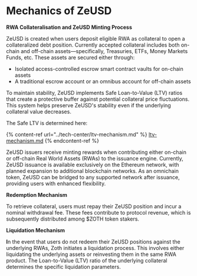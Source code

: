 # Mechanics of ZeUSD

**RWA Collateralisation and ZeUSD Minting Process**

ZeUSD is created when users deposit eligible RWA as collateral to open a collateralized debt position. Currently accepted collateral includes both on-chain and off-chain assets—specifically, Treasuries, ETFs, Money Markets Funds, etc. These assets are secured either through:

* Isolated access-controlled escrow smart contract vaults for on-chain assets
* A traditional escrow account or an omnibus account for off-chain assets

To maintain stability, ZeUSD implements Safe Loan-to-Value (LTV) ratios that create a protective buffer against potential collateral price fluctuations. This system helps preserve ZeUSD's stability even if the underlying collateral value decreases.

The Safe LTV is determined here:

{% content-ref url="../tech-center/ltv-mechanism.md" %}
[ltv-mechanism.md](../tech-center/ltv-mechanism.md)
{% endcontent-ref %}

ZeUSD issuers receive minting rewards when contributing either on-chain or off-chain Real World Assets (RWAs) to the issuance engine. Currently, ZeUSD issuance is available exclusively on the Ethereum network, with planned expansion to additional blockchain networks. As an omnichain token, ZeUSD can be bridged to any supported network after issuance, providing users with enhanced flexibility.

**Redemption Mechanism**

To retrieve collateral, users must repay their ZeUSD position and incur a nominal withdrawal fee. These fees contribute to protocol revenue, which is subsequently distributed among $ZOTH token stakers.

**Liquidation Mechanism**

**I**n the event that users do not redeem their ZeUSD positions against the underlying RWAs, Zoth initiates a liquidation process. This involves either liquidating the underlying assets or reinvesting them in the same RWA product. The Loan-to-Value (LTV) ratio of the underlying collateral determines the specific liquidation parameters.
